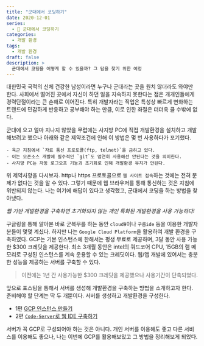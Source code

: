 ```yaml
---
title: "군대에서 코딩하기"
date: 2020-12-01
series:
  - 🫡 군대에서 코딩하기
categories:
  - 개발 환경
tags:
  - 개발 환경
draft: false
description: >
  군대에서 코딩을 어떻게 할 수 있을까? 그 답을 찾기 위한 여정
---
```


대한민국 국적의 신체 건강한 남성이라면 누구나 군대라는 곳을 원치 않더라도 와야만 한다. 사회에서 떨어진 곳에서 자신이 하던 일을 지속하지 못한다는 점은 개개인들에게 경력단절이라는 큰 손해로 이어진다. 특히 개발자라는 직업은 특성상 빠르게 변화하는 트랜드에 민감하게 반응하고 공부해야 하는 만큼, 이로 인한 좌절은 더더욱 클 수밖에 없다.

군대에 오고 얼마 지나지 않았을 무렵에는 사지방 PC에 직접 개발환경을 설치하고 개발해보려고 했으나 아래와 같은 제약조건에 인해 이 방법은 몇 번 사용하다가 포기했다.

```plaintext
- 육군 지침에서 `자료 통신 프로토콜(ftp, telnet)`을 금하고 있다.
- 이는 오픈소스 개발에 필수적인 `git`도 엄연히 사용해선 안된다는 것을 의미한다.
- 사지방 PC는 자동 로그오프 기능과 초기화로 인해 개발환경 유지가 안된다.
```

위 제약사항을 다시보자. http나 https 프로토콜으로 `웹 사이트 접속`하는 것에는 전혀 문제가 없다는 것을 알 수 있다. 그렇기 때문에 웹 브라우저를 통해 통신하는 것은 지침에 위반되지 않는다. 나는 여기에 해답이 있다고 생각했고, 군대에서 코딩을 하는 방법을 찾아냈다. 

*웹 기반 개발환경을 구축하면 초기화되지 않는 개인 특화된 개발환경을 사용 가능하다!*

구글링을 통해 알아본 바로 군복무를 하는 동안 `cloud9`이나 `구름ide` 등을 이용한 개발자 분들이 몇몇 계셨다. 하지만 나는 `Google Cloud Platform`을 활용하여 개발 환경을 구축하였다. GCP는 기본 인스턴스에 한해서는 평생 무료로 제공하며, 3달 동안 사용 가능한 $300 크레딧을 제공한다. 최소 3개월 동안은 intel의 쿼드코어 CPU, 15GB의 램 메모리로 구성된 인스턴스를 계속 운용할 수 있는 크레딧이다. 웹/앱 개발에 있어서는 충분한 성능을 제공하는 서버를 구축할 수 있다.

> 이전에는 1년 간 사용가능한 $300 크레딧을 제공했으나 사용기간이 단축되었다.

앞으로 포스팅을 통해서 서버를 생성해 개발환경을 구축하는 방법을 소개하고자 한다. 준비해야 할 단계는 딱 두 개뿐이다. 서버를 생성하고 개발환경을 구성한다.

- 1편 [GCP 인스턴스 만들기](../create-gcp-instance)
- 2편 [`Code-Server`로 웹 IDE 구축하기](../build-web-ide-using-code-server)

서버가 꼭 GCP로 구성되어야 하는 것은 아니다. 개인 서버를 이용해도 좋고 다른 서비스를 이용해도 좋으나, 나는 이번에 GCP를 활용해보았고 그 방법을 정리해보게 되었다.
